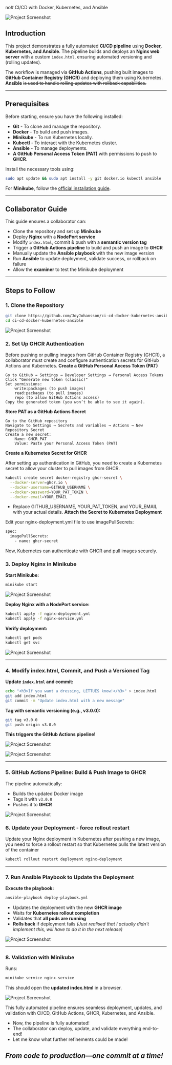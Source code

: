 no# CI/CD with Docker, Kubernetes, and Ansible

![Project Screenshot](image_folder/DevOps_Workflow_Diagram.drawio.png)

## Introduction
This project demonstrates a fully automated **CI/CD pipeline** using **Docker, Kubernetes, and Ansible**. The pipeline builds and deploys an **Nginx web server** with a custom `index.html`, ensuring automated versioning and (rolling updates).

The workflow is managed via **GitHub Actions**, pushing built images to **GitHub Container Registry (GHCR)** and deploying them using Kubernetes. **Ansible** ~~is used to handle rolling updates with rollback capabilities.~~

---

## Prerequisites
Before starting, ensure you have the following installed:
- **Git** - To clone and manage the repository.
- **Docker** - To build and push images.
- **Minikube** - To run Kubernetes locally.
- **Kubectl** - To interact with the Kubernetes cluster.
- **Ansible** - To manage deployments.
- **A GitHub Personal Access Token (PAT)** with permissions to push to **GHCR**.

Install the necessary tools using:
```sh
sudo apt update && sudo apt install -y git docker.io kubectl ansible
```

For **Minikube**, follow the [official installation guide](https://minikube.sigs.k8s.io/docs/start/).

---

## Collaborator Guide
This guide ensures a collaborator can:
- Clone the repository and set up **Minikube**
- Deploy **Nginx** with a **NodePort service**
- Modify `index.html`, commit & push with a **semantic version tag**
- Trigger a **GitHub Actions pipeline** to build and push an image to **GHCR**
- Manually update the **Ansible playbook** with the new image version
- Run **Ansible** to update deployment, validate success, or rollback on failure
- Allow the **examiner** to test the Minikube deployment

---

## Steps to Follow

### **1. Clone the Repository**
```sh
git clone https://github.com/JoyJohansson/ci-cd-docker-kubernetes-ansible.git
cd ci-cd-docker-kubernetes-ansible
```
![Project Screenshot](image_folder/clone-repo-ssh.png)



### **2. Set Up GHCR Authentication**

Before pushing or pulling images from GitHub Container Registry (GHCR), a collaborator must create and configure authentication secrets for GitHub Actions and Kubernetes.
**Create a GitHub Personal Access Token (PAT)**

    Go to GitHub → Settings → Developer Settings → Personal Access Tokens
    Click "Generate new token (classic)"
    Set permissions:
        write:packages (to push images)
        read:packages (to pull images)
        repo (to allow GitHub Actions access)
    Copy the generated token (you won’t be able to see it again).

**Store PAT as a GitHub Actions Secret**

    Go to the GitHub repository
    Navigate to Settings → Secrets and variables → Actions → New Repository Secret
    Create a new secret:
        Name: GHCR_PAT
        Value: Paste your Personal Access Token (PAT)

**Create a Kubernetes Secret for GHCR**

After setting up authentication in GitHub, you need to create a Kubernetes secret to allow your cluster to pull images from GHCR.

```sh
kubectl create secret docker-registry ghcr-secret \
  --docker-server=ghcr.io \
  --docker-username=GITHUB_USERNAME \
  --docker-password=YOUR_PAT_TOKEN \
  --docker-email=YOUR_EMAIL
```

 - Replace GITHUB_USERNAME, YOUR_PAT_TOKEN, and YOUR_EMAIL with your actual details.
**Attach the Secret to Kubernetes Deployment**

Edit your nginx-deployment.yml file to use imagePullSecrets:

```sh
spec:
  imagePullSecrets:
    - name: ghcr-secret
```

Now, Kubernetes can authenticate with GHCR and pull images securely.

### **3. Deploy Nginx in Minikube**
**Start Minikube:**
```sh
minikube start
```
![Project Screenshot](image_folder/minikube-start.png)

**Deploy Nginx with a NodePort service:**
```sh
kubectl apply -f nginx-deployment.yml
kubectl apply -f nginx-service.yml
```

**Verify deployment:**
```sh
kubectl get pods
kubectl get svc
```

![Project Screenshot](image_folder/kubectl-pods-svc.png)

---

### **4. Modify index.html, Commit, and Push a Versioned Tag**

**Update `index.html` and commit:**
```sh
echo "<h3>If you want a dressing, LETTUES know!</h3>" > index.html
git add index.html
git commit -m "Update index.html with a new message"
```

**Tag with semantic versioning (e.g., v3.0.0):**
```sh
git tag v3.0.0
git push origin v3.0.0
```

**This triggers the GitHub Actions pipeline!**

![Project Screenshot](image_folder/Github-tag.png)

![Project Screenshot](image_folder/workflow.png)

---

### **5. GitHub Actions Pipeline: Build & Push Image to GHCR**
The pipeline automatically:
- Builds the updated Docker image
- Tags it with `v3.0.0`
- Pushes it to **GHCR**


![Project Screenshot](image_folder/pipeline-build.png)


### **6. Update your Deployment - force rollout restart**
Update your Nginx deployment in Kubernetes after pushing a new image, you need to force a rollout restart so that Kubernetes pulls the latest version of the container

```sh
kubectl rollout restart deployment nginx-deployment
```

---

### **7. Run Ansible Playbook to Update the Deployment**
**Execute the playbook:**

```sh
ansible-playbook deploy-playbook.yml
```
- Updates the deployment with the new **GHCR image**
- Waits for **Kubernetes rollout completion**
- Validates that **all pods are running**
- **Rolls back** if deployment fails *(Just realised that I actually didn't implement this, will have to do it in the next release)*
  
![Project Screenshot](image_folder/ansibleplaybook.png)

---

### **8. Validation with Minikube**
Runs:
```sh
minikube service nginx-service
```
This should open the **updated index.html** in a browser.


![Project Screenshot](image_folder/CI-CD-UI.png)



This fully automated pipeline ensures seamless deployment, updates, and validation with CI/CD, GitHub Actions, GHCR, Kubernetes, and Ansible.

- Now, the pipeline is fully automated!
- The collaborator can deploy, update, and validate everything end-to-end!
- Let me know what further refinements could be made!


 
 ## *From code to production—one commit at a time!*
